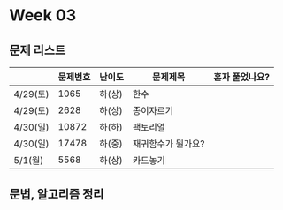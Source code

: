 # Week 03

## 문제 리스트

|                |문제번호|난이도|문제제목|혼자 풀었나요?|
|----------------|-------|------|-------|-------------|
|4/29(토)|1065|하(상)|한수||
|4/29(토)|2628|하(상)|종이자르기||
|4/30(일)|10872|하(하)|팩토리얼||
|4/30(일)|17478|하(중)|재귀함수가 뭔가요?||
|5/1(월)|5568|하(상)|카드놓기||

## 문법, 알고리즘 정리
